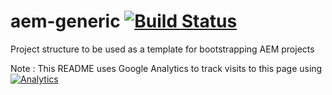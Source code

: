 # aem-generic [![Build Status](https://travis-ci.org/awadheshv/aem-generic.svg?branch=master)](https://travis-ci.org/awadheshv/aem-generic)
Project structure to be used as a template for bootstrapping AEM projects

Note : This README uses Google Analytics to track visits to this page using [![Analytics](https://ga-beacon.appspot.com/UA-54253112-3/aem-generic)](https://github.com/igrigorik/ga-beacon)




